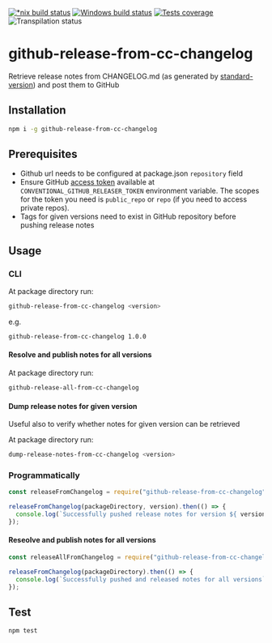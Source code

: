 [![*nix build status][nix-build-image]][nix-build-url]
[![Windows build status][win-build-image]][win-build-url]
[![Tests coverage][cov-image]][cov-url]
![Transpilation status][transpilation-image]

# github-release-from-cc-changelog

Retrieve release notes from CHANGELOG.md (as generated by [standard-version](https://github.com/conventional-changelog/standard-version)) and post them to GitHub

## Installation

```bash
npm i -g github-release-from-cc-changelog
```

## Prerequisites

- Github url needs to be configured at package.json `repository` field
- Ensure GitHub [access token](https://github.com/settings/tokens/new) available at `CONVENTIONAL_GITHUB_RELEASER_TOKEN` environment variable. The scopes for the token you need is `public_repo` or `repo` (if you need to access private repos).
- Tags for given versions need to exist in GitHub repository before pushing release notes

## Usage

### CLI

At package directory run:

```bash
github-release-from-cc-changelog <version>
```

e.g.

```bash
github-release-from-cc-changelog 1.0.0
```

#### Resolve and publish notes for all versions

At package directory run:

```bash
github-release-all-from-cc-changelog
```

#### Dump release notes for given version

Useful also to verify whether notes for given version can be retrieved

At package directory run:

```bash
dump-release-notes-from-cc-changelog <version>
```

### Programmatically

```javascript
const releaseFromChangelog = require("github-release-from-cc-changelog");

releaseFromChangelog(packageDirectory, version).then(() => {
  console.log(`Successfully pushed release notes for version ${ version }`);
});
```

#### Reseolve and publish notes for all versions

```javascript
const releaseAllFromChangelog = require("github-release-from-cc-changelog/all");

releaseFromChangelog(packageDirectory).then(() => {
  console.log(`Successfully pushed and released notes for all versions`);
});
```

## Test

```bash
npm test
```

[nix-build-image]: https://semaphoreci.com/api/v1/medikoo-org/github-release-from-cc-changelog/branches/master/shields_badge.svg
[nix-build-url]: https://semaphoreci.com/medikoo-org/github-release-from-cc-changelog
[win-build-image]: https://ci.appveyor.com/api/projects/status/7hwt5m89ged5lm78?svg=true
[win-build-url]: https://ci.appveyor.com/api/project/medikoo/github-release-from-cc-changelog
[cov-image]: https://img.shields.io/codecov/c/github/medikoo/github-release-from-cc-changelog.svg
[cov-url]: https://codecov.io/gh/medikoo/github-release-from-cc-changelog
[transpilation-image]: https://img.shields.io/badge/transpilation-free-brightgreen.svg
